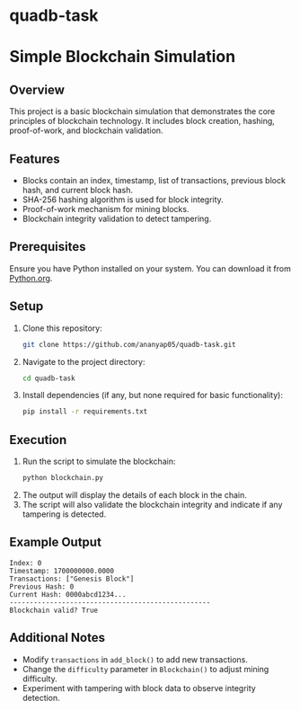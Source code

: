 # quadb-task
# Simple Blockchain Simulation

## Overview
This project is a basic blockchain simulation that demonstrates the core principles of blockchain technology. It includes block creation, hashing, proof-of-work, and blockchain validation.

## Features
- Blocks contain an index, timestamp, list of transactions, previous block hash, and current block hash.
- SHA-256 hashing algorithm is used for block integrity.
- Proof-of-work mechanism for mining blocks.
- Blockchain integrity validation to detect tampering.

## Prerequisites
Ensure you have Python installed on your system. You can download it from [Python.org](https://www.python.org/downloads/).

## Setup
1. Clone this repository:
   ```sh
   git clone https://github.com/ananyap05/quadb-task.git
   ```
2. Navigate to the project directory:
   ```sh
   cd quadb-task
   ```
3. Install dependencies (if any, but none required for basic functionality):
   ```sh
   pip install -r requirements.txt
   ```

## Execution
1. Run the script to simulate the blockchain:
   ```sh
   python blockchain.py
   ```
2. The output will display the details of each block in the chain.
3. The script will also validate the blockchain integrity and indicate if any tampering is detected.

## Example Output
```
Index: 0
Timestamp: 1700000000.0000
Transactions: ["Genesis Block"]
Previous Hash: 0
Current Hash: 0000abcd1234...
--------------------------------------------------
Blockchain valid? True
```

## Additional Notes
- Modify `transactions` in `add_block()` to add new transactions.
- Change the `difficulty` parameter in `Blockchain()` to adjust mining difficulty.
- Experiment with tampering with block data to observe integrity detection.



